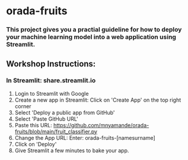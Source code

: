 # orada-fruits

### This project gives you a practial guideline for how to deploy your machine learning model into a web application using Streamlit.

## Workshop Instructions:

### In Streamlit: share.streamlit.io
1. Login to Streamlit with Google
2. Create a new app in Streamlit: Click on 'Create App' on the top right corner
3. Select 'Deploy a public app from GitHub'
4. Select 'Paste GitHub URL'
5. Paste this URL: https://github.com/mnyamande/orada-fruits/blob/main/fruit_classifier.py
6. Change the App URL: Enter: orada-fruits-[namesurname]
7. Click on 'Deploy'
8. Give Streamlit a few minutes to bake your app.

